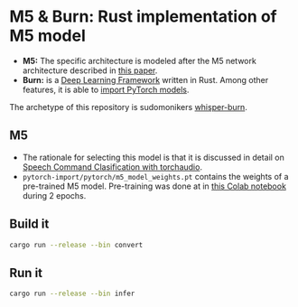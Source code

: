 # M5 & Burn: Rust implementation of M5 model

* __M5:__ The specific architecture is modeled after the M5 network architecture described in [this paper](https://arxiv.org/pdf/1610.00087). 
* __Burn:__ is a [Deep Learning Framework](https://burn.dev/) written in Rust. Among other features, it is able to [import PyTorch models](https://burn.dev/book/import/pytorch-model.html).

The archetype of this repository is sudomonikers [whisper-burn](https://github.com/sudomonikers/whisper-burn).

## M5

* The rationale for selecting this model is that it is discussed in detail on [Speech Command Clasification with torchaudio](https://pytorch.org/tutorials/intermediate/speech_command_classification_with_torchaudio_tutorial.html).
* `pytorch-import/pytorch/m5_model_weights.pt` contains the weights of a pre-trained M5 model. Pre-training was done at in [this Colab notebook](https://colab.research.google.com/github/pytorch/tutorials/blob/gh-pages/_downloads/c64f4bad00653411821adcb75aea9015/speech_command_classification_with_torchaudio_tutorial.ipynb) during 2 epochs.

## Build it

```bash
cargo run --release --bin convert
```

## Run it

```bash
cargo run --release --bin infer
```
